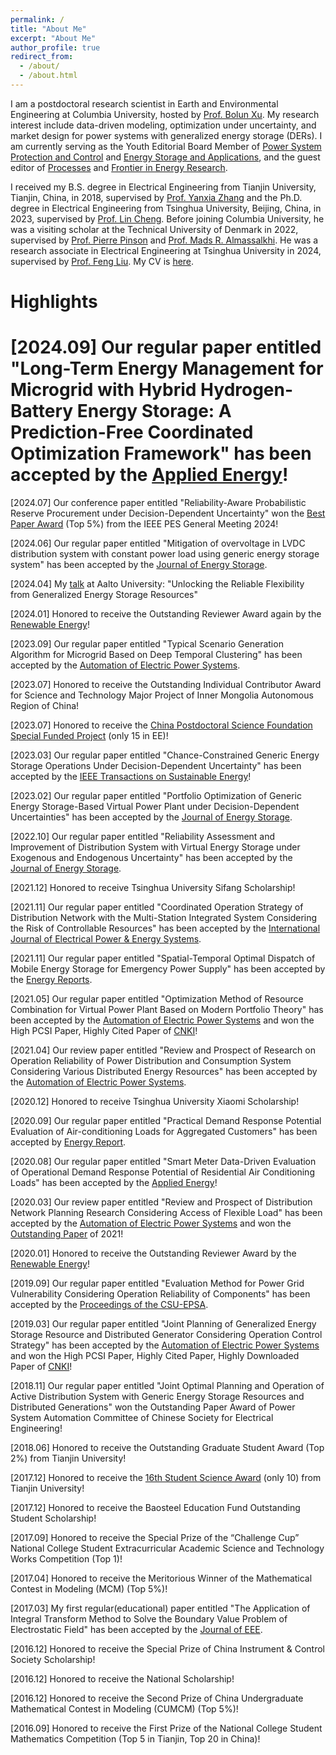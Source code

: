 ```yaml
---
permalink: /
title: "About Me"
excerpt: "About Me"
author_profile: true
redirect_from: 
  - /about/
  - /about.html
---
```

I am a postdoctoral research scientist in Earth and Environmental Engineering at Columbia University, hosted by [Prof. Bolun Xu](https://www.eee.columbia.edu/faculty/bolun-xu). My research interest include data-driven modeling, optimization under uncertainty, and market design for power systems with generalized energy storage (DERs). I am currently serving as the Youth Editorial Board Member of [Power System Protection and Control](https://www.dlbh.net/dlbh/ch/index.aspx) and [Energy Storage and Applications](https://www.mdpi.com/journal/esa), and the guest editor of [Processes](https://www.mdpi.com/journal/processes/special_issues/H1GF9G7324) and [Frontier in Energy Research](https://www.frontiersin.org/research-topics/65554/advancing-demand-response-in-renewable-smart-grid-for-a-sustainable-future).
    

I received my B.S. degree in Electrical Engineering from Tianjin University, Tianjin, China, in 2018, supervised by [Prof. Yanxia Zhang](https://seea.tju.edu.cn/info/1012/1489.htm) and the Ph.D. degree in Electrical Engineering from Tsinghua University, Beijing, China, in 2023, supervised by [Prof. Lin Cheng](https://www.eea.tsinghua.edu.cn/faculties/chenglin.htm). Before joining Columbia University, he was a visiting scholar at the Technical University of Denmark in 2022, supervised by [Prof. Pierre Pinson](https://profiles.imperial.ac.uk/p.pinson) and [Prof. Mads R. Almassalkhi](https://madsalma.github.io/). He was a research associate in Electrical Engineering at Tsinghua University in 2024, supervised by [Prof. Feng Liu](https://www.eea.tsinghua.edu.cn/faculties/fliu.htm). My CV is [here](../files/CV_Ning_Qi__English_.pdf). 
 

Highlights
======
# [2024.09] Our regular paper entitled "Long-Term Energy Management for Microgrid with Hybrid Hydrogen-Battery Energy Storage: A Prediction-Free Coordinated Optimization Framework" has been accepted by the [Applied Energy](https://arxiv.org/abs/2407.21698)!

[2024.07] Our conference paper entitled "Reliability-Aware Probabilistic Reserve Procurement under Decision-Dependent Uncertainty" won the [Best Paper Award](https://www.linkedin.com/posts/ning-qi-805173210_happy-to-win-the-best-paper-of-ieee-pes-general-activity-7221775130690011136-My_6?utm_source=share&utm_medium=member_desktop) (Top 5%) from the IEEE PES General Meeting 2024!

[2024.06] Our regular paper entitled "Mitigation of overvoltage in LVDC distribution system with constant power load using generic energy storage system" has been accepted by the [Journal of Energy Storage](https://www.sciencedirect.com/science/article/pii/S2352152X24021406).

[2024.04] My [talk](../files/AATALK.pdf) at Aalto University: "Unlocking the Reliable Flexibility from Generalized Energy Storage Resources"

[2024.01] Honored to receive the Outstanding Reviewer Award again by the [Renewable Energy](http://www.kzsny.com/)!

[2023.09] Our regular paper entitled "Typical Scenario Generation Algorithm for Microgrid Based on Deep Temporal Clustering" has been accepted by the [Automation of Electric Power Systems](http://www.aeps-info.com/aeps/article/abstract/20230323001).

[2023.07] Honored to receive the Outstanding Individual Contributor Award for Science and Technology Major Project of Inner Mongolia Autonomous Region of China!

[2023.07] Honored to receive the [China Postdoctoral Science Foundation Special Funded Project](https://postdoctor.tsinghua.edu.cn/info/zqkh/2199) (only 15 in EE)!

[2023.03] Our regular paper entitled "Chance-Constrained Generic Energy Storage Operations Under Decision-Dependent Uncertainty" has been accepted by the [IEEE Transactions on Sustainable Energy](https://ieeexplore.ieee.org/abstract/document/10081472)!

[2023.02] Our regular paper entitled "Portfolio Optimization of Generic Energy Storage-Based Virtual Power Plant under Decision-Dependent Uncertainties" has been accepted by the [Journal of Energy Storage](https://www.sciencedirect.com/science/article/pii/S2352152X23003973).

[2022.10] Our regular paper entitled "Reliability Assessment and Improvement of Distribution System with Virtual Energy Storage under Exogenous and Endogenous Uncertainty" has been accepted by the [Journal of Energy Storage](https://www.sciencedirect.com/science/article/pii/S2352152X22019818).

[2021.12] Honored to receive Tsinghua University Sifang Scholarship!

[2021.11] Our regular paper entitled "Coordinated Operation Strategy of Distribution Network with the Multi-Station Integrated System Considering the Risk of Controllable Resources" has been accepted by the [International Journal of Electrical Power & Energy Systems](https://www.sciencedirect.com/science/article/pii/S0142061521010139).

[2021.11] Our regular paper entitled "Spatial-Temporal Optimal Dispatch of Mobile Energy Storage for Emergency Power Supply" has been accepted by the [Energy Reports](https://www.sciencedirect.com/science/article/pii/S2352484721013494).

[2021.05] Our regular paper entitled "Optimization Method of Resource Combination for Virtual Power Plant Based on Modern Portfolio Theory" has been accepted by the [Automation of Electric Power Systems](http://www.aeps-info.com/aeps/article/abstract/20200828001) and won the High PCSI Paper, Highly Cited Paper of [CNKI](https://www.cnki.net/index/)!

[2021.04] Our review paper entitled "Review and Prospect of Research on Operation Reliability of Power Distribution and Consumption System Considering Various Distributed Energy Resources" has been accepted by the [Automation of Electric Power Systems](http://www.aeps-info.com/aeps/article/abstract/20200828012).

[2020.12] Honored to receive Tsinghua University Xiaomi Scholarship!

[2020.09] Our regular paper entitled "Practical Demand Response Potential Evaluation of Air-conditioning Loads for Aggregated Customers" has been accepted by [Energy Report](https://www.sciencedirect.com/science/article/pii/S2352484720317200). 

[2020.08] Our regular paper entitled "Smart Meter Data-Driven Evaluation of Operational Demand Response Potential of Residential Air Conditioning Loads" has been accepted by the [Applied Energy](https://www.sciencedirect.com/science/article/pii/S0306261920312022)! 

[2020.03] Our review paper entitled "Review and Prospect of Distribution Network Planning Research Considering Access of Flexible Load" has been accepted by the [Automation of Electric Power Systems](http://www.aeps-info.com/aeps/article/abstract/20191030003) and won the [Outstanding Paper](https://www.eea.tsinghua.edu.cn/info/1038/3955.htm) of 2021!

[2020.01] Honored to receive the Outstanding Reviewer Award by the [Renewable Energy](http://www.kzsny.com/)!

[2019.09] Our regular paper entitled "Evaluation Method for Power Grid Vulnerability Considering Operation Reliability of Components" has been accepted by the [Proceedings of the CSU-EPSA](https://dlzd.cbpt.cnki.net/portal/journal/portal/client/paper/b35af89a1df693d888e29ee2534f299c).

[2019.03] Our regular paper entitled "Joint Planning of Generalized Energy Storage Resource and Distributed Generator Considering Operation Control Strategy" has been accepted by the [Automation of Electric Power Systems](http://www.aeps-info.com/aeps/article/abstract/20180814004) and won the High PCSI Paper, Highly Cited Paper, Highly Downloaded Paper of [CNKI](https://www.cnki.net/index/)!

[2018.11] Our regular paper entitled "Joint Optimal Planning and Operation of Active Distribution System with Generic Energy Storage Resources and Distributed Generations" won the Outstanding Paper Award of Power System Automation Committee of Chinese Society for Electrical Engineering!

[2018.06] Honored to receive the Outstanding Graduate Student Award (Top 2%) from Tianjin University!

[2017.12] Honored to receive the [16th Student Science Award](https://news.tju.edu.cn/info/1017/34537.htm) (only 10) from Tianjin University!

[2017.12] Honored to receive the Baosteel Education Fund Outstanding Student Scholarship!

[2017.09] Honored to receive the Special Prize of the “Challenge Cup” National College Student Extracurricular Academic Science and Technology Works Competition (Top 1)!

[2017.04] Honored to receive the Meritorious Winner of the Mathematical Contest in Modeling (MCM) (Top 5%)!

[2017.03] My first regular(educational) paper entitled "The Application of Integral Transform Method to Solve the Boundary Value Problem of Electrostatic Field" has been accepted by the [Journal of EEE](https://d.wanfangdata.com.cn/periodical/dqdzjxxb201702024).

[2016.12] Honored to receive the Special Prize of China Instrument & Control Society Scholarship!

[2016.12] Honored to receive the National Scholarship!

[2016.12] Honored to receive the Second Prize of China Undergraduate Mathematical Contest in Modeling (CUMCM) (Top 5%)!

[2016.09] Honored to receive the First Prize of the National College Student Mathematics Competition (Top 5 in Tianjin, Top 20 in China)!


